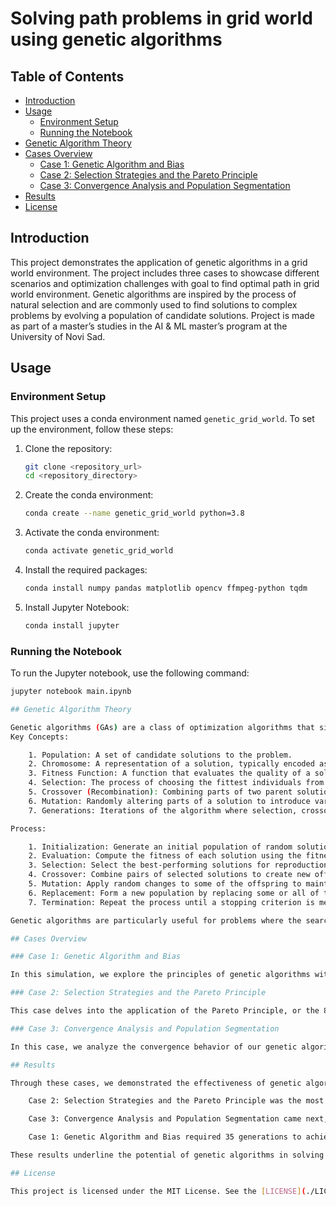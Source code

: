 # Solving path problems in grid world using genetic algorithms

## Table of Contents

- [Introduction](#introduction) 
- [Usage](#usage)
	- [Environment Setup](##environment-setup)
	- [Running the Notebook](##running-the-notebook)
- [Genetic Algorithm Theory](#genetic-algorithm-theory)
- [Cases Overview](#cases-overview)
  - [Case 1: Genetic Algorithm and Bias](#case-1-genetic-algorithm-and-bias)
  - [Case 2: Selection Strategies and the Pareto Principle](#case-2-selection-strategies-and-the-pareto-principle)
  - [Case 3: Convergence Analysis and Population Segmentation](#case-3-convergence-analysis-and-population-segmentation)
- [Results](#results)
- [License](#license)

## Introduction

This project demonstrates the application of genetic algorithms in a grid world environment. The project includes three cases to showcase different scenarios and optimization challenges with goal to find optimal path in grid world environment. Genetic algorithms are inspired by the process of natural selection and are commonly used to find solutions to complex problems by evolving a population of candidate solutions. Project is made as part of a master’s studies in the AI ​​& ML master’s program at the University of Novi Sad.

## Usage
### Environment Setup

This project uses a conda environment named `genetic_grid_world`. To set up the environment, follow these steps:

1. Clone the repository:
    ```bash
    git clone <repository_url>
    cd <repository_directory>
    ```

2. Create the conda environment:
    ```bash
    conda create --name genetic_grid_world python=3.8
    ```

3. Activate the conda environment:
    ```bash
    conda activate genetic_grid_world
    ```

4. Install the required packages:
    ```bash
    conda install numpy pandas matplotlib opencv ffmpeg-python tqdm
    ```

5. Install Jupyter Notebook:
    ```bash
    conda install jupyter
    ```

### Running the Notebook

To run the Jupyter notebook, use the following command:
```bash
jupyter notebook main.ipynb

## Genetic Algorithm Theory

Genetic algorithms (GAs) are a class of optimization algorithms that simulate the process of natural selection. They operate on a population of potential solutions, applying the principles of selection, crossover, and mutation to evolve better solutions over generations.
Key Concepts:

    1. Population: A set of candidate solutions to the problem.
    2. Chromosome: A representation of a solution, typically encoded as a string.
    3. Fitness Function: A function that evaluates the quality of a solution.
    4. Selection: The process of choosing the fittest individuals from the population to reproduce.
    5. Crossover (Recombination): Combining parts of two parent solutions to create offspring.
    6. Mutation: Randomly altering parts of a solution to introduce variability.
    7. Generations: Iterations of the algorithm where selection, crossover, and mutation are applied to produce new populations.

Process:

    1. Initialization: Generate an initial population of random solutions.
    2. Evaluation: Compute the fitness of each solution using the fitness function.
    3. Selection: Select the best-performing solutions for reproduction.
    4. Crossover: Combine pairs of selected solutions to create new offspring.
    5. Mutation: Apply random changes to some of the offspring to maintain genetic diversity.
    6. Replacement: Form a new population by replacing some or all of the old population with the new offspring.
    7. Termination: Repeat the process until a stopping criterion is met, such as a maximum number of generations or a satisfactory fitness level.

Genetic algorithms are particularly useful for problems where the search space is large and complex, and traditional optimization methods are impractical.

## Cases Overview

### Case 1: Genetic Algorithm and Bias

In this simulation, we explore the principles of genetic algorithms with a focus on the role of bias in the selection process. Genetic algorithms, inspired by natural selection, use mechanisms such as selection, crossover, and mutation to evolve solutions over generations. By introducing bias in the selection of parents, we aim to emphasize the importance of fitter individuals in guiding the evolution process. This bias ensures that better-performing agents have a higher chance of passing on their traits, leading to a more efficient optimization of paths and behaviors in the grid world.

### Case 2: Selection Strategies and the Pareto Principle

This case delves into the application of the Pareto Principle, or the 80/20 rule, within our genetic algorithm. By segmenting the population into the top 20% best-performing individuals and the remaining 80%, we leverage the principle that a small percentage of individuals can contribute significantly to the overall improvement of the population. The top 20% are prioritized for reproduction, ensuring that their superior traits are propagated, while the rest provide the necessary genetic diversity. This approach balances exploitation and exploration, driving the population towards optimal solutions without stagnation.

### Case 3: Convergence Analysis and Population Segmentation

In this case, we analyze the convergence behavior of our genetic algorithm, focusing on the segmentation of the population into three groups: the top 20% best-performing individuals, the middle 60% representing the rest of the population, and the bottom 20% initially included but later merged into the rest. The best individuals are preserved and prioritized for reproduction, ensuring that their superior traits are consistently passed on to future generations. The middle group provides necessary genetic diversity, promoting exploration and preventing premature convergence. This approach balances exploitation of the best solutions, preservation of superior traits, and exploration of new possibilities, driving the population towards optimal solutions over successive generations.

## Results

Through these cases, we demonstrated the effectiveness of genetic algorithms in optimizing paths within a grid world. The results showed that:

    Case 2: Selection Strategies and the Pareto Principle was the most efficient, achieving the target in just 15 generations. 

    Case 3: Convergence Analysis and Population Segmentation came next, reaching the target in 21 generations. 

    Case 1: Genetic Algorithm and Bias required 35 generations to achieve the target. 

These results underline the potential of genetic algorithms in solving complex optimization problems by mimicking natural evolutionary processes.

## License

This project is licensed under the MIT License. See the [LICENSE](./LICENSE) file for more details.